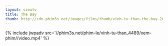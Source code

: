 ```yaml
---
layout: sieutv
title: The Bay
thumb: http://cdn.phim3s.net/images/films/thumb/vinh-tu-than-the-bay-2012.jpg
---
```

{% include jwpadv src='//phim3s.net/phim-le/vinh-tu-than_4489/xem-phim//video.mp4' %}